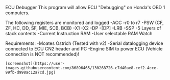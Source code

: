 ECU Debugger 
This program will allow ECU "Debugging" on Honda's OBD 1 computers. 

The following registers are monitored and logged
-ACC
-r0 to r7
-PSW (CF, ZF, HC, DD, SF, MIE, SCB, BCB)
-X1
-X2
-DP
-[DP]
-LRB
-SSP
-5 Layers of stack contents
-Current Instruction RAM
-User selectable RAM Watch

Requirements:
	-Moates Ostrich (Tested with v2)
	-Serial datalogging device connected to ECU CN2 header and PC
	-Engine SIM to power ECU (Vehicle connection is NOT recommended)!
	
	[screenshot](https://user-images.githubusercontent.com/86896465/130268726-c7d40ae8-cef2-4cce-99fb-d998ac12a7cd.jpg)


